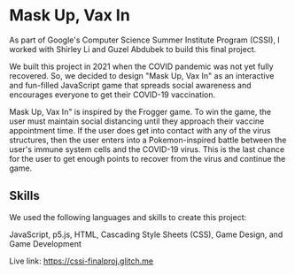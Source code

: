 # Mask Up, Vax In
As part of Google's Computer Science Summer Institute Program (CSSI), I worked with Shirley Li and Guzel Abdubek to build this final project.

We built this project in 2021 when the COVID pandemic was not yet fully recovered. So, we decided to design "Mask Up, Vax In" as an interactive and fun-filled JavaScript game that  spreads social awareness and encourages everyone to get their COVID-19 vaccination. 

Mask Up, Vax In" is inspired by the Frogger game. To win the game, the user must maintain social distancing until they approach their vaccine appointment time. If the user does get into contact with any of the virus structures, then the user enters into a Pokemon-inspired battle between the user's immune system cells and the COVID-19 virus. This is the last chance for the user to get enough points to recover from the virus and continue the game.

## Skills
We used the following languages and skills to create this project:

JavaScript, p5.js, HTML, Cascading Style Sheets (CSS), Game Design, and Game Development

Live link: https://cssi-finalproj.glitch.me
